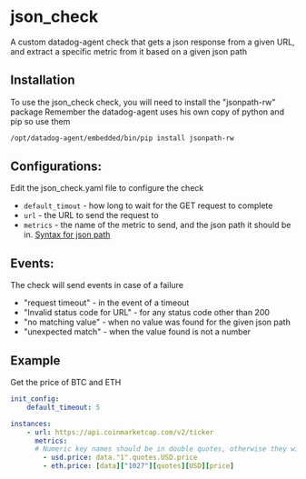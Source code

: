 # json_check
A custom datadog-agent check that gets a json response from a given URL, and extract a specific metric from it based on a given json path

## Installation

To use the json_check check, you will need to install the "jsonpath-rw" package
Remember the datadog-agent uses his own copy of python and pip so use them

```bash
/opt/datadog-agent/embedded/bin/pip install jsonpath-rw
```

## Configurations:
Edit the json_check.yaml file to configure the check

* ```default_timout``` - how long to wait for the GET request to complete
* ```url``` - the URL to send the request to
* ```metrics``` - the name of the metric to send, and the json path it should be in. [Syntax for json path](https://github.com/kennknowles/python-jsonpath-rw#jsonpath-syntax)

## Events:
The check will send events in case of a failure
* "request timeout" - in the event of a timeout
* "Invalid status code for URL" - for any status code other than 200
* "no matching value" - when no value was found for the given json path
* "unexpected match" - when the value found is not a number

## Example
Get the price of BTC and ETH
```yaml
init_config:
    default_timeout: 5

instances:
    - url: https://api.coinmarketcap.com/v2/ticker
      metrics:
      # Numeric key names should be in double quotes, otherwise they will be considered as an array index
        - usd.price: data."1".quotes.USD.price
        - eth.price: [data]["1027"][quotes][USD][price]
```
